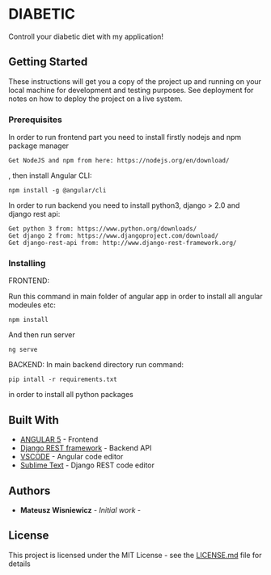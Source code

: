 # DIABETIC

Controll your diabetic diet with my application!

## Getting Started

These instructions will get you a copy of the project up and running on your local machine for development and testing purposes. See deployment for notes on how to deploy the project on a live system.

### Prerequisites

In order to run frontend part you need to install firstly nodejs and npm package manager
```
Get NodeJS and npm from here: https://nodejs.org/en/download/
```
, then install Angular CLI:
```
npm install -g @angular/cli
```

In order to run backend you need to install python3, django > 2.0 and django rest api:
```
Get python 3 from: https://www.python.org/downloads/
Get django 2 from: https://www.djangoproject.com/download/
Get django-rest-api from: http://www.django-rest-framework.org/
```

### Installing

FRONTEND:

Run this command in main folder of angular app in order to install all angular modeules etc:

```
npm install
```

And then run server

```
ng serve
```

BACKEND: 
In main backend directory run command: 
```
pip intall -r requirements.txt
```
in order to install all python packages 

## Built With

* [ANGULAR 5](https://angular.io/) - Frontend 
* [Django REST framework](http://www.django-rest-framework.org/) - Backend API
* [VSCODE](https://code.visualstudio.com/) - Angular code editor
* [Sublime Text](https://www.sublimetext.com/) - Django REST code editor

## Authors

* **Mateusz Wisniewicz** - *Initial work* -

## License

This project is licensed under the MIT License - see the [LICENSE.md](LICENSE.md) file for details

